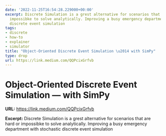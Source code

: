 ```yaml
---
date: '2022-11-25T16:54:28.229000+00:00'
excerpt: Discrete Simulation is a grest alternative for scenarios that are hard or
  impossibke to solve analytically. Improving a busy emergency department with stochastic
  discrete event simulation
tags:
- discrete
- how-to
- explainer
- simulator
title: "Object-Oriented Discrete Event Simulation \u2014 with SimPy"
type: drop
url: https://link.medium.com/QQPcixGrfvb
---
```


# Object-Oriented Discrete Event Simulation — with SimPy

**URL:** https://link.medium.com/QQPcixGrfvb

**Excerpt:** Discrete Simulation is a grest alternative for scenarios that are hard or impossibke to solve analytically. Improving a busy emergency department with stochastic discrete event simulation

